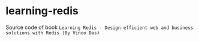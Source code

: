 # learning-redis

Source code of book `Learning Redis - Design efficient web and business solutions with Redis (By Vinoo Das)`
